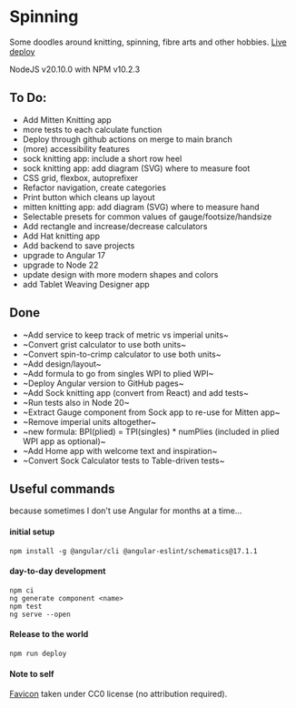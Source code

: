 # Spinning

Some doodles around knitting, spinning, fibre arts and other hobbies. [Live deploy](https://evelinev.github.io/spinning/)

NodeJS v20.10.0 with NPM v10.2.3

## To Do:

- Add Mitten Knitting app
- more tests to each calculate function
- Deploy through github actions on merge to main branch
- (more) accessibility features
- sock knitting app: include a short row heel
- sock knitting app: add diagram (SVG) where to measure foot
- CSS grid, flexbox, autoprefixer
- Refactor navigation, create categories
- Print button which cleans up layout
- mitten knitting app: add diagram (SVG) where to measure hand
- Selectable presets for common values of gauge/footsize/handsize
- Add rectangle and increase/decrease calculators
- Add Hat knitting app
- Add backend to save projects
- upgrade to Angular 17
- upgrade to Node 22
- update design with more modern shapes and colors
- add Tablet Weaving Designer app

## Done

- ~Add service to keep track of metric vs imperial units~
- ~Convert grist calculator to use both units~
- ~Convert spin-to-crimp calculator to use both units~
- ~Add design/layout~
- ~Add formula to go from singles WPI to plied WPI~
- ~Deploy Angular version to GitHub pages~
- ~Add Sock knitting app (convert from React) and add tests~
- ~Run tests also in Node 20~
- ~Extract Gauge component from Sock app to re-use for Mitten app~
- ~Remove imperial units altogether~
- ~new formula: BPI(plied) = TPI(singles) \* numPlies (included in plied WPI app as optional)~
- ~Add Home app with welcome text and inspiration~
- ~Convert Sock Calculator tests to Table-driven tests~

## Useful commands
because sometimes I don't use Angular for months at a time...

#### initial setup
```
npm install -g @angular/cli @angular-eslint/schematics@17.1.1
```

#### day-to-day development
```
npm ci
ng generate component <name>
npm test
ng serve --open
```

#### Release to the world
```
npm run deploy
```

#### Note to self
[Favicon](https://www.svgrepo.com/svg/51340/sheep) taken under CC0 license (no attribution required).
